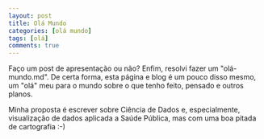 ```yaml
---
layout: post
title: Olá Mundo
categories: [olá mundo]
tags: [olá]
comments: true
---
```


Faço um post de apresentação ou não? Enfim, resolvi fazer um "olá-mundo.md". De certa forma, esta página e blog é um pouco disso mesmo, um "olá" meu para o mundo sobre o que tenho feito, pensado e outros planos.

Minha proposta é escrever sobre Ciência de Dados e, especialmente, visualização de dados aplicada a Saúde Pública, mas com uma boa pitada de cartografia :-)